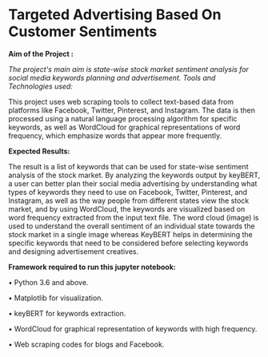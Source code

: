 # Targeted Advertising Based On Customer Sentiments

**Aim of the Project :**

*The project's main aim is state-wise stock market sentiment analysis for social media keywords planning and advertisement.
Tools and Technologies used:*

This project uses web scraping tools to collect text-based data from platforms like Facebook, Twitter, Pinterest, and Instagram. The data is then processed using a natural language processing algorithm for specific keywords, as well as WordCloud for graphical representations of word frequency, which emphasize words that appear more frequently.

**Expected Results:**

The result is a list of keywords that can be used for state-wise sentiment analysis of the stock market. By analyzing the keywords output by keyBERT, a user can better plan their social media advertising by understanding what types of keywords they need to use on Facebook, Twitter, Pinterest, and Instagram, as well as the way people from different states view the stock market, and by using WordCloud, the keywords are visualized based on word frequency extracted from the input text file. The word cloud (image) is used to understand the overall sentiment of an individual state towards the stock market in a single image whereas KeyBERT helps in determining the specific keywords that need to be considered before selecting keywords and designing advertisement creatives.

**Framework required to run this jupyter notebook:**

• Python 3.6 and above.

• Matplotlib for visualization.

• keyBERT for keywords extraction.

• WordCloud for graphical representation of keywords with high frequency.

• Web scraping codes for blogs and Facebook.
